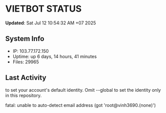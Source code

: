 # VIETBOT STATUS
**Updated**: Sat Jul 12 10:54:32 AM +07 2025

## System Info
- IP: 103.77.172.150
- Uptime: up 6 days, 14 hours, 41 minutes
- Files: 29965

## Last Activity

to set your account's default identity.
Omit --global to set the identity only in this repository.

fatal: unable to auto-detect email address (got 'root@vinh3690.(none)')
